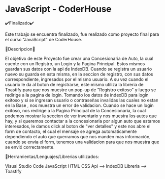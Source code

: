 # JavaScript - CoderHouse
✔️Finalizado✔️

Este trabajo se encuentra finalizado, fue realizado como proyecto final para el curso "JavaScript" de CoderHouse.

📰Descripcion📰

El objetivo de este Proyecto fue crear una Concesionaria de Auto, la cual cuente con un Registro, un Login y la Pagina Principal.
Estos mismos guardan sus datos con la api de IndexDB. Cuando se registra un usuario nuevo su guarda en esta misma, en la seccion de registro, con sus datos correspondiente, ingresados por el mismo usuario.
A su vez cuando el usuario le da al boton de registrarse, este mismo utiliza la libreria de Toastify para que nos muestre un pop-up de "Registro exitoso" y luego se redirige a la pagina de login. Tomando los datos de indexDB para login exitoso y si se ingresan usuario o contraseñas invalidas las cuales no estan en la Base , nos muestra un error de validacion.
Cuando se hace un login exitoso, nos redirige a la Pagina Principal de la Concesionaria, la cual podemos mostrar la seccion de ver inventario y nos muestra los autos que hay, y si queremos contactar a la concesionaria por algun auto que estamos interesados, le damos click al boton de "ver detalles" y este nos abre el form de contacto, el cual el mensaje se agrega automaticamente dependiendo el auto que querramos que nos manden mas información, cuando se envia el form, tenemos una validacion para que nos muestra que se envió correctamente.

🔧Herramientas/Lenguajes/Librerias utilizados:

Visual Studio Code
JavaScript
HTML
CSS
Api --> IndexDB
Libreria --> Toastify
